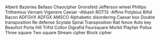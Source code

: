 Alberti
Bazeries
Bellaso
Chaocipher
Gronsfeld
Jefferson wheel
Phillips
Trithemius
Vernam
Vigenere
Caesar
-Atbash
ROT13
-Affine
Polybius
Bifid
Bacon
ADFGVX
ADFGX
AMSCO
Alphabetic disordering
Caesar box
Double transposition
Re defense
Scytale
Spiral
Transposition
Rail fence
Auto key
Beaufort
Porta
Hill
Trifid
Collon
Digrafid
Foursquare
Morbit
Playfair
Pollux
Three square
Two square
Stream cipher
Block cipher